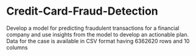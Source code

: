 # Credit-Card-Fraud-Detection
Develop a model for predicting fraudulent transactions for a  financial company and use insights from the model to develop an actionable plan. Data for the  case is available in CSV format having 6362620 rows and 10 columns
